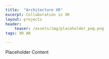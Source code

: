```yaml
---
title:  "Architecture XR"
excerpt: Collaboration in XR
layout: projects   
header:
    teaser: /assets/img/placeholder_png.png
tags: XR AR  

---
```


Placeholder Content
